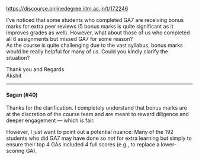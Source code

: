 https://discourse.onlinedegree.iitm.ac.in/t/172246

I’ve noticed that some students who completed GA7 are receiving bonus marks for extra peer reviews (5 bonus marks is quite significant as it improves grades as well). However, what about those of us who completed all 6 assignments but missed GA7 for some reason?<br/>
As the course is quite challenging due to the vast syllabus, bonus marks would be really helpful for many of us. Could you kindly clarify the situation?</p>
<p>Thank you and Regards<br/>
Akshit</p><hr>

<h4>Sagan (#40)</h4>
<p>Thanks for the clarification. I completely understand that bonus marks are at the discretion of the course team and are meant to reward diligence and deeper engagement — which is fair.</p>
<p>However, I just want to point out a potential nuance: Many of the 192 students who did GA7 may have done so <em>not</em> for extra learning but simply to ensure their top 4 GAs included 4 full scores (e.g., to replace a lower-scoring GA).